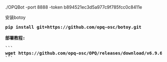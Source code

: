 ./OPQBot -port 8888 -token b894521ec3d5a977c9f785fcc0c8411e

安装botoy

<pre><b>pip install git+https://github.com/opq-osc/botoy.git

部署教程:

```
wget https://github.com/opq-osc/OPQ/releases/download/v6.9.6-0413/OPQBot_6.9.6-0413_linux_amd64.tar.gz
```
